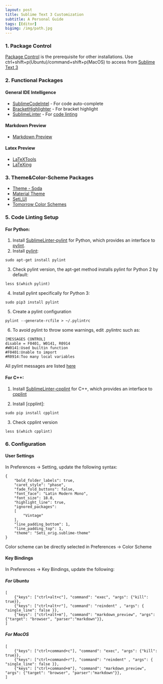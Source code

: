 ```yaml
---
layout: post
title: Sublime Text 3 Customization
subtitle: A Personal Guide 
tags: [Editor]
bigimg: /img/path.jpg
---
```



### 1. Package Control
[Package Control](https://packagecontrol.io/) is the prerequisite for other installations. Use ctrl+shift+p(Ubuntu)/command+shift+p(MacOS) to access from [Sublime Text 3](http://www.sublimetext.com/3)

### 2. Functional Packages

#### General IDE Intelligence
* [SublimeCodeIntel](https://packagecontrol.io/packages/SublimeCodeIntel) - For code auto-complete
* [BracketHighlighter](https://packagecontrol.io/packages/BracketHighlighter) - For bracket highlight
* [SublimeLinter](https://packagecontrol.io/packages/SublimeLinter) - For [code linting](http://stackoverflow.com/questions/8503559/what-is-linting)

#### Markdown Preview
* [Markdown Preview](https://packagecontrol.io/packages/Markdown%20Preview)

#### Latex Preview
* [LaTeXTools](https://packagecontrol.io/packages/LaTeXTools)
* [LaTeXing](https://packagecontrol.io/packages/LaTeXing)

### 3. Theme&Color-Scheme Packages 
* [Theme - Soda](https://packagecontrol.io/packages/Theme%20-%20Soda)
* [Material Theme](https://packagecontrol.io/packages/Material%20Theme)
* [Seti_UI](https://packagecontrol.io/packages/Seti_UI)
* [Tomorrow Color Schemes](https://packagecontrol.io/packages/Tomorrow%20Color%20Schemes)

### 5. Code Linting Setup

#### For Python:

1. Install [Sublime​Linter-pylint](https://packagecontrol.io/packages/SublimeLinter-pylint) for Python, which provides an interface to [pylint](https://www.pylint.org/). 
2. Install [pylint](https://www.pylint.org/):

```shell
sudo apt-get install pylint
```

3. Check pylint version, the apt-get method installs pylint for Python 2 by default:

```shell
less $(which pylint)
```

4. Install pylint specifically for Python 3:

```shell
sudo pip3 install pylint
```

5. Create a pylint configuration

```shell
pylint --generate-rcfile > ~/.pylintrc
```

6. To avoid pylint to throw some warnings, edit .pylintrc such as:

```shell
[MESSAGES CONTROL]
disable = F0401, W0141, R0914
#W0141:Used builtin function
#F0401:Unable to import
#R0914:Too many local variables
```

All pylint messages are listed [here](http://pylint-messages.wikidot.com/)

#### For C++:
1. Install [SublimeLinter-cpplint](https://github.com/SublimeLinter/SublimeLinter-cpplint) for C++, which provides an interface to [cpplint](https://pypi.python.org/pypi/cpplint)

2. Install [cpplint]:

```shell
sudo pip install cpplint
```

3. Check cpplint version

```shell
less $(which cpplint)
```

### 6. Configuration

#### User Settings
In Preferences -> Setting, update the following syntax:

```shell
{
	"bold_folder_labels": true,
	"caret_style": "phase",
	"fade_fold_buttons": false,
	"font_face": "Latin Modern Mono",
	"font_size": 18.0,
	"highlight_line": true,
	"ignored_packages":
	[
		"Vintage"
	],
	"line_padding_bottom": 1,
	"line_padding_top": 1,
	"theme": "Seti_orig.sublime-theme"
}
```
Color scheme can be directly selected in Preferences -> Color Scheme


#### Key Bindings
In Preferences -> Key Bindings, update the following:

##### For Ubuntu

```shell
[
	{"keys": ["ctrl+alt+c"], "command": "exec", "args": {"kill": true}},
	{"keys": ["ctrl+alt+r"], "command": "reindent" , "args": { "single_line": false }},
	{"keys": ["ctrl+alt+m"], "command": "markdown_preview", "args": {"target": "browser", "parser":"markdown"}},
]
```

##### For MacOS

```shell
[
	{"keys": ["ctrl+command+c"], "command": "exec", "args": {"kill": true}},
	{"keys": ["ctrl+command+r"], "command": "reindent" , "args": { "single_line": false }},
	{"keys": ["ctrl+command+m"], "command": "markdown_preview", "args": {"target": "browser", "parser":"markdown"}},
]
```